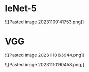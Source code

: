 # leNet-5

![[Pasted image 20231109141753.png]]



# VGG

![[Pasted image 20231110163944.png]]

![[Pasted image 20231110190458.png]]